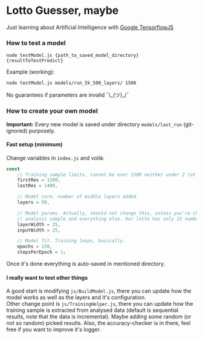 # Lotto Guesser, maybe
Just learning about Artificial Intelligence with [Google TensorflowJS](https://js.tensorflow.org/)
### How to test a model
```
node testModel.js {path_to_saved_model_directory} {resultToTestPredict}
```  
Example (working):  
```
node testModel.js models/run_5k_500_layers/ 1500
```  
No guarantees if parameters are invalid ¯\\\_(ツ)\_/¯

### How to create your own model
**Important:** Every new model is saved under directory `models/last_run` (git-ignored) purposely.

#### Fast setup (minimum)
Change variables in `index.js` and voilá:
```js
const
    // Training sample limits, cannot be over 1500 neither under 2 (at least 5 recommended)
    firstRes = 1200,
    lastRes = 1400,

    // Model core, number of middle layers added
    layers = 50,

    // Model params. Actually, should not change this, unless you're changing the 
    // analysis sample and everything else. Our lotto has only 25 numbers (1-25).
    layerWidth = 25,
    inputWidth = 25,

    // Model fit. Training loops, basically.
    epochs = 150,
    stepsPerEpoch = 1;
```

Once it's done everything is auto-saved in mentioned directory.

#### I really want to test other things
A good start is modifying `js/BuildModel.js`, there you can update how the model works as well
as the layers and it's configuration.  
Other change point is `js/TrainingHelper.js`, there you can update how the training sample is
extracted from analysed data (default is sequential results, note that the data is incremental). 
Maybe adding some random (or not so random) picked results. Also, the accuracy-checker is in there, 
feel free if you want to improve it's logger.


